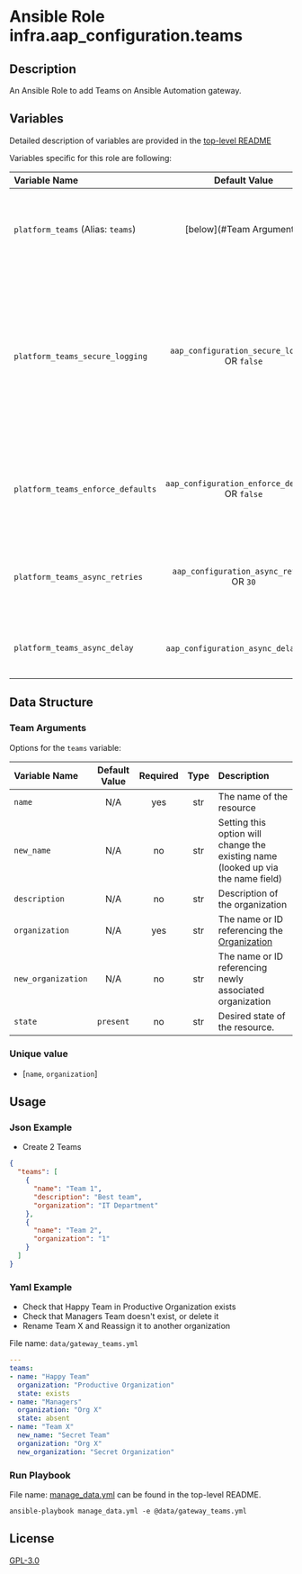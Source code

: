 # Ansible Role infra.aap_configuration.teams

## Description

An Ansible Role to add Teams on Ansible Automation gateway.

## Variables

Detailed description of variables are provided in the [top-level README](../../README.md)

Variables specific for this role are following:

| Variable Name                                  |                    Default Value                    | Required | Description                                                                                                                                                 |                                                      |
|:-----------------------------------------------|:---------------------------------------------------:|:--------:|:------------------------------------------------------------------------------------------------------------------------------------------------------------|:----------------------------------------------------:|
| `platform_teams` (Alias: `teams`)               |          [below](#Team Arguments)           |   yes    | Data structure describing your team entries described below.                                                                                                |                |
| `platform_teams_secure_logging`   |  `aap_configuration_secure_logging` OR `false`  |    no    | Whether or not to include the sensitive team role tasks in the log. Set this value to `True` if you will be providing your sensitive values from elsewhere. |      |
| `platform_teams_enforce_defaults` | `aap_configuration_enforce_defaults` OR `false` |    no    | Whether or not to enforce default option values on only the team role.                                                                                      |      README.md#enforcing-defaults)      |
| `platform_teams_async_retries`    |    `aap_configuration_async_retries` OR `30`    |    no    | This variable sets the number of retries to attempt for the role.                                                                                           |  |
| `platform_teams_async_delay`      |     `aap_configuration_async_delay` OR `1`      |    no    | This sets the delay between retries for the role.                                                                                                           |  |

## Data Structure

### Team Arguments

Options for the `teams` variable:

| Variable Name      | Default Value | Required | Type | Description                                                                       |
|:-------------------|:-------------:|:--------:|:----:|:----------------------------------------------------------------------------------|
| `name`             |      N/A      |   yes    | str  | The name of the resource                                                          |
| `new_name`         |      N/A      |    no    | str  | Setting this option will change the existing name (looked up via the name field)  |
| `description`      |      N/A      |    no    | str  | Description of the organization                                                   |
| `organization`     |      N/A      |   yes    | str  | The name or ID referencing the [Organization](../gateway_organizations/README.md) |
| `new_organization` |      N/A      |    no    | str  | The name or ID referencing newly associated organization                          |
| `state`            |   `present`   |    no    | str  | Desired state of the resource.                                                    |

### Unique value

- [`name`, `organization`]

## Usage

### Json Example

- Create 2 Teams

```json
{
  "teams": [
    {
      "name": "Team 1",
      "description": "Best team",
      "organization": "IT Department"
    },
    {
      "name": "Team 2",
      "organization": "1"
    }
  ]
}
```

### Yaml Example

- Check that Happy Team in Productive Organization exists
- Check that Managers Team doesn't exist, or delete it
- Rename Team X and Reassign it to another organization

File name: `data/gateway_teams.yml`

```yaml
---
teams:
- name: "Happy Team"
  organization: "Productive Organization"
  state: exists
- name: "Managers"
  organization: "Org X"
  state: absent
- name: "Team X"
  new_name: "Secret Team"
  organization: "Org X"
  new_organization: "Secret Organization"
```

### Run Playbook

File name: [manage_data.yml](../../README.md#example-ansible-playbook) can be found in the top-level README.

```shell
ansible-playbook manage_data.yml -e @data/gateway_teams.yml
```

## License

[GPL-3.0](https://github.com/redhat-cop/aap_configuration#licensing)
